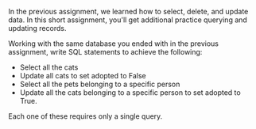 <!-- 
name: Follow Up: Practice Queries and Updates
author: Iain Duncan
type: content
time: 60
 -->

In the previous assignment, we learned how to select, delete, and update data. In this short assignment, you'll get additional practice querying and updating records. 

Working with the same database you ended with in the previous assignment, write SQL statements to achieve the following: 

*   Select all the cats
*   Update all cats to set adopted to False
*   Select all the pets belonging to a specific person
*   Update all the cats belonging to a specific person to set adopted to True.

Each one of these requires only a single query.
